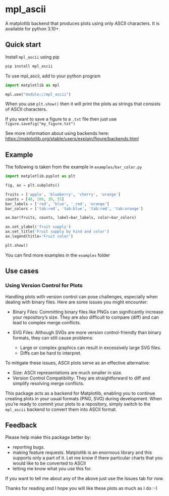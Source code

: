 # mpl_ascii

A matplotlib backend that produces plots using only ASCII characters. It is available for python 3.10+.

## Quick start

Install `mpl_ascii` using pip

```bash
pip install mpl_ascii
```

To use mpl_ascii, add to your python program

```python
import matplotlib as mpl

mpl.use("module://mpl_ascii")
```

When you use `plt.show()` then it will print the plots as strings that consists of ASCII characters.

If you want to save a figure to a `.txt` file then just use `figure.savefig("my_figure.txt")`

See more information about using backends here: https://matplotlib.org/stable/users/explain/figure/backends.html

## Example

The following is taken from the example in `examples/bar_color.py`

```python
import matplotlib.pyplot as plt

fig, ax = plt.subplots()

fruits = ['apple', 'blueberry', 'cherry', 'orange']
counts = [40, 100, 30, 55]
bar_labels = ['red', 'blue', '_red', 'orange']
bar_colors = ['tab:red', 'tab:blue', 'tab:red', 'tab:orange']

ax.bar(fruits, counts, label=bar_labels, color=bar_colors)

ax.set_ylabel('fruit supply')
ax.set_title('Fruit supply by kind and color')
ax.legend(title='Fruit color')

plt.show()
```

You can find more examples in the `examples` folder

## Use cases

### Using Version Control for Plots

Handling plots with version control can pose challenges, especially when dealing with binary files. Here are some issues you might encounter:

- Binary Files: Committing binary files like PNGs can significantly increase your repository’s size. They are also difficult to compare (diff) and can lead to complex merge conflicts.

- SVG Files: Although SVGs are more version control-friendly than binary formats, they can still cause problems:
    - Large or complex graphics can result in excessively large SVG files.
    - Diffs can be hard to interpret.

To mitigate these issues, ASCII plots serve as an effective alternative:

- Size: ASCII representations are much smaller in size.
- Version Control Compatibility: They are straightforward to diff and simplify resolving merge conflicts.


This package acts as a backend for Matplotlib, enabling you to continue creating plots in your usual formats (PNG, SVG) during development. When you’re ready to commit your plots to a repository, simply switch to the `mpl_ascii` backend to convert them into ASCII format.

## Feedback

Please help make this package better by:
- reporting bugs.
- making feature requests. Matplotlib is an enormous library and this supports only a part of it. Let me know if there particular charts that you would like to be converted to ASCII
- letting me know what you use this for.

If you want to tell me about any of the above just use the Issues tab for now.

Thanks for reading and I hope you will like these plots as much as I do :-)
